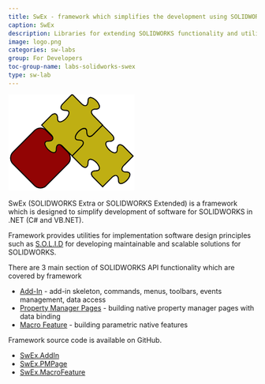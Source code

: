 ```yaml
---
title: SwEx - framework which simplifies the development using SOLIDWORKS API
caption: SwEx
description: Libraries for extending SOLIDWORKS functionality and utilizing API
image: logo.png
categories: sw-labs
group: For Developers
toc-group-name: labs-solidworks-swex
type: sw-lab
---
```

![SwEx Framework](logo.png)

SwEx (SOLIDWORKS Extra or SOLIDWORKS Extended) is a framework which is designed to simplify development of software for SOLIDWORKS in .NET (C# and VB.NET).

Framework provides utilities for implementation software design principles such as [S.O.L.I.D](https://en.wikipedia.org/wiki/SOLID) for developing maintainable and scalable solutions for SOLIDWORKS.

There are 3 main section of SOLIDWORKS API functionality which are covered by framework

* [Add-In](add-in) - add-in skeleton, commands, menus, toolbars, events management, data access
* [Property Manager Pages](pmpage) - building native property manager pages with data binding
* [Macro Feature](macro-feature) - building parametric native features

Framework source code is available on GitHub.

* [SwEx.AddIn](https://github.com/codestackdev/swex-addin)
* [SwEx.PMPage](https://github.com/codestackdev/swex-pmpage)
* [SwEx.MacroFeature](https://github.com/codestackdev/swex-macrofeature)